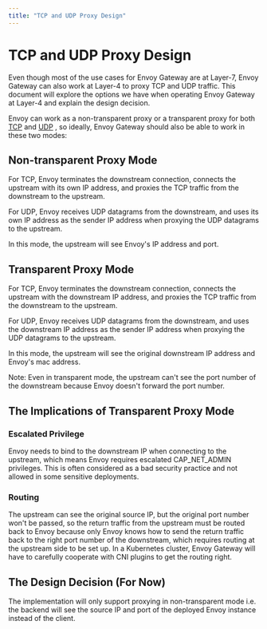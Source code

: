 ```yaml
---
title: "TCP and UDP Proxy Design"
---
```


# TCP and UDP Proxy Design 

Even though most of the use cases for Envoy Gateway are at Layer-7, Envoy Gateway can also work at Layer-4 to proxy TCP 
and UDP traffic. This document will explore the options we have when operating Envoy Gateway at Layer-4 and explain the 
design decision.

Envoy can work as a non-transparent proxy or a transparent proxy for both [TCP](https://www.envoyproxy.io/docs/envoy/latest/intro/arch_overview/other_features/ip_transparency#arch-overview-ip-transparency-original-src-listener)
 and [UDP](https://www.envoyproxy.io/docs/envoy/latest/api-v3/extensions/filters/udp/udp_proxy/v3/udp_proxy.proto#envoy-v3-api-msg-extensions-filters-udp-udp-proxy-v3-udpproxyconfig)
, so ideally, Envoy Gateway should also be able to work in these two modes:

## Non-transparent Proxy Mode
For TCP, Envoy terminates the downstream connection, connects the upstream with its own IP address, and proxies the 
TCP traffic from the downstream to the upstream. 

For UDP, Envoy receives UDP datagrams from the downstream, and uses its own IP address as the sender IP address when 
proxying the UDP datagrams to the upstream.

In this mode, the upstream will see Envoy's IP address and port.

## Transparent Proxy Mode
For TCP, Envoy terminates the downstream connection, connects the upstream with the downstream IP address, and proxies 
the TCP traffic from the downstream to the upstream. 

For UDP, Envoy receives UDP datagrams from the downstream, and uses the downstream IP address as the sender IP address 
when proxying the UDP datagrams to the upstream.

In this mode, the upstream will see the original downstream IP address and Envoy's mac address.

Note: Even in transparent mode, the upstream can't see the port number of the downstream because Envoy doesn't forward 
the port number.

## The Implications of Transparent Proxy Mode

### Escalated Privilege
Envoy needs to bind to the downstream IP when connecting to the upstream, which means Envoy requires escalated 
CAP_NET_ADMIN privileges. This is often considered as a bad security practice and not allowed in some sensitive deployments.

### Routing
The upstream can see the original source IP, but the original port number won't be passed, so the return 
traffic from the upstream must be routed back to Envoy because only Envoy knows how to send the return traffic back
to the right port number of the downstream, which requires routing at the upstream side to be set up. 
In a Kubernetes cluster, Envoy Gateway will have to carefully cooperate with CNI plugins to get the routing right.

## The Design Decision (For Now)

The implementation will only support proxying in non-transparent mode i.e. the backend will see the source IP and 
port of the deployed Envoy instance instead of the client.

